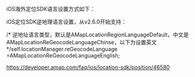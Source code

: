 iOS海外定位SDK语言设置方式如下：

iOS定位SDK逆地理语言设置，从v2.6.0开始支持：

/* 逆地址语言类型，默认是AMapLocationRegionLanguageDefault，中文是AMapLocationReGeocodeLanguageChinse，以下为设置英文 */self.locationManager.reGeocodeLanguage =AMapLocationReGeocodeLanguageEnglish;


https://developer.amap.com/faq/ios/location-sdk/position/46580